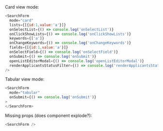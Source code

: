 Card view mode:

```js
<SearchForm
  mode="card"
  lists={[{id:1,value:'a'}]}
  onSelectList={() => console.log('onSelectList')}
  onClickShowLists={() => console.log('onClickShowLists')}
  keywords={['a']}
  onChangeKeywords={() => console.log('onChangeKeywords')}
  fields={[{id:1,value:'a'}]}
  onSelectField={() => console.log('onSelectField')}
  onSubmit={() => console.log('onSubmit')}
  openListEditorModal={() => console.log('openListEditorModal')}
  renderApplicantsStatusFilter={() => console.log('renderApplicantsStatusFilter')}
/>
```

Tabular view mode:

```js
<SearchForm
  mode="tabular"
  onSubmit={() => console.log('onSubmit')}
>
</SearchForm>
```

Missing props (does component explode?):

```js
<SearchForm />
```
